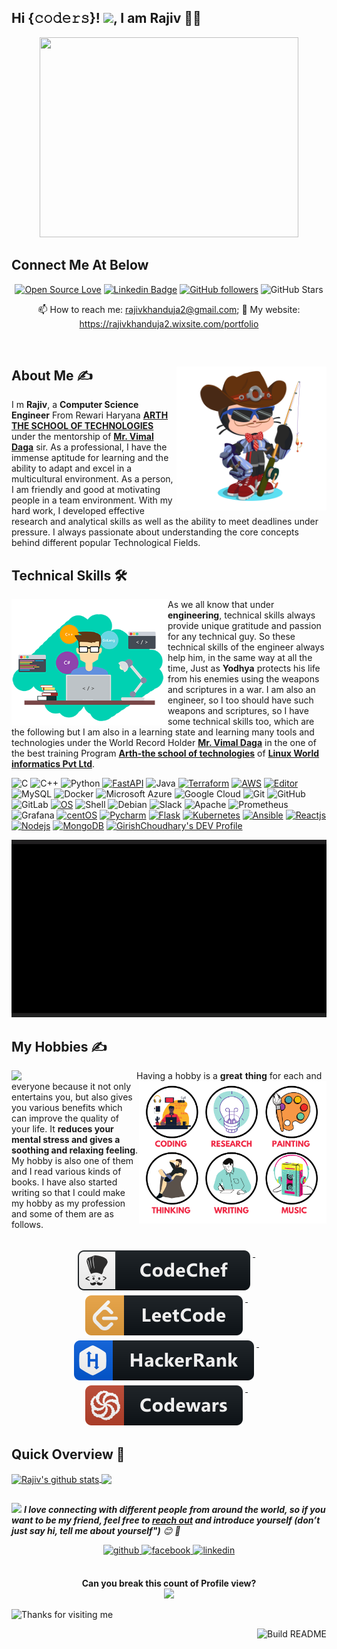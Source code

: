 ## Hi {𝚌𝚘𝚍𝚎𝚛𝚜}! <img src="https://github.com/TheDudeThatCode/TheDudeThatCode/blob/master/Assets/Hi.gif" width="29px">, I am Rajiv 👨‍🎓

<!--Header-->

<p align="center">
  <img src="https://github.com/abhisheknaiidu/abhisheknaiidu/blob/master/code.gif?raw=true" width="414" height="320" />
</p>

## Connect Me At Below
  <!--social media icon-->
<div align="center">
 
 
 
 
[![Open Source Love](https://badges.frapsoft.com/os/v2/open-source.svg?v=103)](https://github.com/rajiv786)
[![Linkedin Badge](https://img.shields.io/badge/-Rajiv-khanduja-blue?style=social&logo=Linkedin&logoColor=blue&link=https://www.linkedin.com/in/rajiv-khanduja/)](https://www.linkedin.com/in/rajiv-khanduja//) 
 [![GitHub followers](https://img.shields.io/github/followers/hac?label=Follow&style=social)](https://github.com/rajiv786)
![GitHub Stars](https://img.shields.io/github/stars/rajiv786?style=social)

📫 How to reach me: rajivkhanduja2@gmail.com;
🔗 My website: https://rajivkhanduja2.wixsite.com/portfolio



</div>  

</br>


<!--About Me-->
<div>
 <p>
  <img width="240" height="230" align='right' src="https://github.com/rajiv786/rajiv786/blob/main/assets/oct-about.png"> 
</p>
  


## About Me ✍
 
 I m <b> Rajiv</b>, a <b>Computer Science Engineer</b> From Rewari Haryana [<b>ARTH THE SCHOOL OF TECHNOLOGIES</b>](https://rightarth.com/) under the mentorship of [<b>Mr. Vimal Daga</b>](https://www.linkedin.com/in/vimaldaga/) sir.  As a professional, I have the immense aptitude for learning and the ability to adapt and excel in a multicultural environment. As a person, I am friendly and good at motivating people in a team environment. With my hard work, I developed effective research and analytical skills as well as the ability to meet deadlines under pressure. I always passionate about understanding the core concepts behind different popular Technological Fields. 


</div>

<!--technical skill-->

## Technical Skills 🛠 

<img align='left' src='https://github.com/rajiv786/rajiv786/blob/main/assets/about.png' width='250"'>

As we all know that under <b>engineering</b>, technical skills always provide unique gratitude and passion for any technical guy. So these technical skills of the engineer always help him, in the same way at all the time, Just as <b>Yodhya</b> protects his life from his enemies using the weapons and scriptures in a war. I am also an engineer, so I too should have such weapons and scriptures, so I  have some technical skills too,  which are the following but I am also in a learning state and learning many tools and technologies under the World Record Holder [<b>Mr. Vimal Daga</b>](https://www.linkedin.com/in/vimaldaga/?originalSubdomain=in) in the one of the best training Program [<b>Arth-the school of technologies</b>](https://rightarth.com/) of [<b>Linux World informatics Pvt Ltd</b>](https://www.linuxworldindia.org/).

![C](https://img.shields.io/badge/-C-000?&logo=C)
![C++](https://img.shields.io/badge/-C++-00599C?style=flat-square&logo=c)
![Python](https://img.shields.io/badge/-Python-black?style=flat-square&logo=Python)
[![FastAPI](https://img.shields.io/badge/Python_framework-FastAPI-teal?style=flat-square&logo=python&logoColor=white)](https://fastapi.tiangolo.com/)
![Java](https://img.shields.io/badge/-java-E34A86?style=flat-square&logo=java)
[![Terraform](https://img.shields.io/badge/Learning-Terraform-623ce4?style=flat-square&logo=terraform&logoColor=white)](https://www.terraform.io/)
[![AWS](https://img.shields.io/badge/Learning-AWS-FF9900?style=flat-square&logo=amazon-aws&logoColor=white)](https://github.com/br3ndonland/awsdev)
[![Editor](https://img.shields.io/badge/Editor-VSCode-blue?style=flat-square&logo=visual-studio-code&logoColor=white)](https://code.visualstudio.com/)
![MySQL](https://img.shields.io/badge/-MySQL-black?style=flat-square&logo=mysql)
![Docker](https://img.shields.io/badge/-Docker-black?style=flat-square&logo=docker)
![Microsoft Azure](https://img.shields.io/badge/Microsoft%20Azure-232F7E?style=flat-square&logo=microsoft-azure)
![Google Cloud](https://img.shields.io/badge/Google%20Cloud-black?style=flat-square&logo=google-cloud)
![Git](https://img.shields.io/badge/-Git-black?style=flat-square&logo=git)
![GitHub](https://img.shields.io/badge/-GitHub-181717?style=flat-square&logo=github)
![GitLab](https://img.shields.io/badge/-GitLab-FCA121?style=flat-square&logo=gitlab)
[![OS](https://img.shields.io/badge/OS-Linux-informational?style=flat-square&logo=linux&logoColor=white)](https://en.wikipedia.org/wiki/Linux)
 ![Shell](https://img.shields.io/badge/-Shell-blasck?style=plastic&logo=Shell)
 ![Debian](https://img.shields.io/badge/-Debian-A80030?style=flat-square&logo=Debian&logoColor=white)
 ![Slack](https://img.shields.io/badge/-Slack-E01563?style=flat-square&logo=Slack&logoColor=white)
 ![Apache](https://img.shields.io/badge/-Apache-D22128?style=flat-square&logo=Apache&logoColor=white)
 ![Prometheus](https://img.shields.io/badge/-Prometheus-000?&logo=Prometheus)
 ![Grafana](https://img.shields.io/badge/-Grafana-000?&logo=Grafana)
 [![centOS](https://img.shields.io/badge/CentOS-7.0-blue?style=flat-square&logo=CentOS&logoColor=262577)](https://www.centos.org/)
 [![Pycharm](https://img.shields.io/badge/IDE-PyCharm-yellow?style=flat-square&logo=JetBrains)](https://www.jetbrains.com/pycharm/)
 [![Flask](https://img.shields.io/badge/-Flask-000000?style=flat-square&logo=Flask&logoColor=ffffff)](https://flask.palletsprojects.com/)
 [![Kubernetes](https://img.shields.io/badge/-Kubernetes-326CE5?style=flat-square&logo=Kubernetes&logoColor=ffffff)](https://kubernetes.io/)
 [![Ansible](https://img.shields.io/badge/-ansible-326CE5?style=flat-square&logo=ansible&logoColor=000000)](https://ansible.io/)
[![Reactjs](https://img.shields.io/badge/-reactjs-326CE5?style=flat-square&logo=ansible&logoColor=000000)]()
[![Nodejs](https://img.shields.io/badge/-nodejs-326CE5?style=flat-square&logo=ansible&logoColor=000000)]()
[![MongoDB](https://img.shields.io/badge/-nodejs-326CE5?style=flat-square&logo=ansible&logoColor=000000)]()
<a href="https://dev.to/amit17133129">
  <img src="https://d2fltix0v2e0sb.cloudfront.net/dev-badge.svg" alt="GirishChoudhary's DEV Profile" height="30" width="30">
</a>
<p align="center">
  <img src="https://github.com/rajiv786/rajiv786/blob/main/MySkills.gif?raw=true"/>
</p>
 <!--My Hobbies-->
 
 <!--My Hobbies-->
 
 

## My Hobbies ✍

<img align='left' src='https://media.giphy.com/media/M9gbBd9nbDrOTu1Mqx/giphy.gif' width='200"'>
 
Having a hobby is a <b>great</b> <img align='right' src='https://github.com/rajiv786/rajiv786/blob/main/assets/hobby.png' width='300"'><b>thing</b> for each and everyone because it not only entertains you,
but also gives you various benefits which can improve the quality of your life. It <b>reduces your mental stress and gives a soothing and relaxing feeling</b>. My hobby is also one of them and I read various kinds of books. I have also started writing so that I could make my hobby as my profession and some of them are as follows.
##
<p align="center">
  <a href="">
    <img src="https://raw.githubusercontent.com/AbhishekMaira10/AbhishekMaira10/master/Resources/svg/codechef.svg" alt="codechef" style="vertical-align:top; margin:4px">
  </a>&nbsp;&nbsp;&nbsp;
  
  <a href="">
    <img src="https://raw.githubusercontent.com/AbhishekMaira10/AbhishekMaira10/master/Resources/svg/leetcode.svg" alt="leetcode" style="vertical-align:top; margin:4px">
  </a>&nbsp;&nbsp;&nbsp;

  <a href="">
    <img src="https://raw.githubusercontent.com/AbhishekMaira10/AbhishekMaira10/master/Resources/svg/hackerrank.svg" alt="hackerrank" style="vertical-align:top; margin:4px">
  </a>&nbsp;&nbsp;&nbsp;
  
  <a href="">
    <img src="https://raw.githubusercontent.com/AbhishekMaira10/AbhishekMaira10/master/Resources/svg/codewars.svg" alt="codewars" style="vertical-align:top; margin:4px">
  </a> &nbsp;&nbsp;&nbsp;
</p>

##


<!--Github Progess bar-->

## Quick Overview 📝
    
<a href="https://github.com/rajiv786/github-readme-stats">
  <img align="center" src="https://github-readme-stats.anuraghazra1.vercel.app/api?username=rajiv786&show_icons=true&include_all_commits=true&theme=radical" alt="Rajiv's github stats" />
</a>
<a href="https://github.com/rajiv786/github-readme-stats">
 
  <img align="center" src="https://github-readme-stats.anuraghazra1.vercel.app/api/top-langs/?username=rajiv786&layout=compact&theme=radical" />
</a>




<!--footer-->

##
<img src="https://media.giphy.com/media/LnQjpWaON8nhr21vNW/giphy.gif" width="60"> <em><b>I love connecting with different people from around the world, so if you want to be my friend, feel free to [reach out](https://wa.me/+918607914832) and introduce yourself (don’t just say hi, tell me about yourself")</b> 😊 💜</em>


<div align="center">
<a href="https://github.com/rajiv786" target="_blank">
<img src=https://img.shields.io/badge/github-%2324292e.svg?&style=for-the-badge&logo=github&logoColor=white alt=github style="margin-bottom: 5px;" />
</a>
<a href="https://www.facebook.com/rajiv.khanduja.1232" target="_blank">
<img src=https://img.shields.io/badge/facebook-%232E87FB.svg?&style=for-the-badge&logo=facebook&logoColor=white alt=facebook style="margin-bottom: 5px;" />

<a href="https://linkedin.com/in/rajiv-khanduja" target="_blank">
<img src=https://img.shields.io/badge/linkedin-%231E77B5.svg?&style=for-the-badge&logo=linkedin&logoColor=white alt=linkedin style="margin-bottom: 5px;" />
</a>
 



</div>  
  

<br/>  


<p align="center"> 
 <b> Can you break this count of Profile view?</b><br>
  <img src="https://profile-counter.glitch.me/rajiv786/count.svg" />
</p>

   
<img height="120" alt="Thanks for visiting me" width="100%" src="https://raw.githubusercontent.com/BrunnerLivio/brunnerlivio/master/images/marquee.svg" />



<a href="https://github.com/rajiv786/rajiv786"><img src="https://github.com/simonw/simonw/workflows/Build%20README/badge.svg" align="right" alt="Build README">

 
